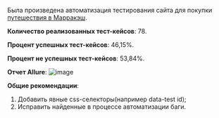 Была произведена автоматизация тестирования сайта для покупки [путешествия в Марракэш](http://localhost:8080/).

**Количество реализованных тест-кейсов**: 78.

**Процент успешных тест-кейсов**: 46,15%.

**Процент не успешных тест-кейсов**: 53,84%.

**Отчет Allure**:
![image](https://github.com/Pr0901/DiplomErm/assets/117518991/7e5d352a-b7eb-4b04-8cc9-6d49a70c8ae8)


**Общие рекомендации**:
1. Добавить явные css-селекторы(например data-test id);
2. Исправить найденные в процессе автоматизации баги.
